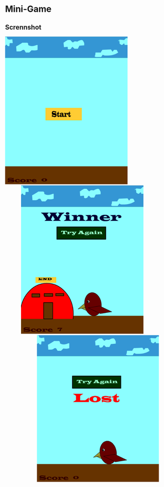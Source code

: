 # Mini-Game

<h2>Scrennshot</h2>

<div align="left">
    <img src="https://github.com/himashamadu/Mini-Game/blob/main/ScreenShot/Start.PNG" width="400px"></img>
</div>
<div align="center">
    <img src="https://github.com/himashamadu/Mini-Game/blob/main/ScreenShot/Winner.PNG" width="400px"></img>
</div>

<div align="right">
    <img src="https://github.com/himashamadu/Mini-Game/blob/main/ScreenShot/Lost.PNG" width="400px"></img>
</div>


